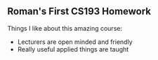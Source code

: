 ## Roman's First CS193 Homework

Things I like about this amazing course: 

- Lecturers are open minded and friendly
- Really useful applied things are taught


